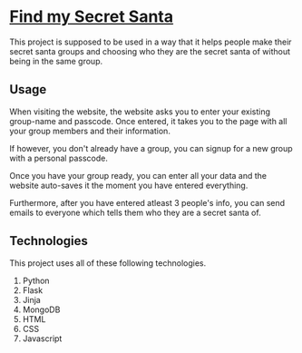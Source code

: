 # [Find my Secret Santa](https://findmysecretsanta.herokuapp.com/)

This project is supposed to be used in a way that it helps people make their secret santa groups and choosing who they are the secret santa of without being in the same group.

## Usage

When visiting the website, the website asks you to enter your existing group-name and passcode. Once entered, it takes you to the page with all your group members and their information.

If however, you don't already have a group, you can signup for a new group with a personal passcode.

Once you have your group ready, you can enter all your data and the website auto-saves it the moment you have entered everything.

Furthermore, after you have entered atleast 3 people's info, you can send emails to everyone which tells them who they are a secret santa of.

## Technologies

This project uses all of these following technologies.

1. Python
2. Flask
3. Jinja
4. MongoDB
5. HTML
6. CSS
7. Javascript

